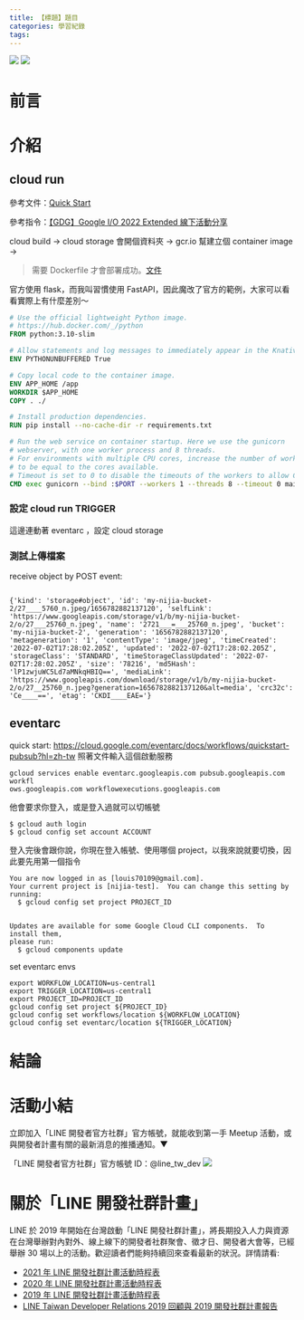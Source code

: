 ```yaml
---
title: 【標題】題目
categories: 學習紀錄
tags:
---
```


![](https://nijialin.com/images/2022/)
![](https://nijialin.com/images/common.jpeg)

# 前言

<!-- more -->

# 介紹

## cloud run


參考文件：[Quick Start](https://cloud.google.com/run/docs/quickstarts/build-and-deploy/deploy-python-service)

參考指令：[【GDG】Google I/O 2022 Extended 線下活動分享](https://nijialin.com/2022/07/01/google-io-extended-2022/)

cloud build -> cloud storage 會開個資料夾 -> gcr.io 幫建立個 container image ->


> 需要 Dockerfile 才會部署成功。[文件](https://cloud.google.com/run/docs/deploying-source-code)

官方使用 flask，而我叫習慣使用 FastAPI，因此魔改了官方的範例，大家可以看看實際上有什麼差別～

```Dockerfile
# Use the official lightweight Python image.
# https://hub.docker.com/_/python
FROM python:3.10-slim

# Allow statements and log messages to immediately appear in the Knative logs
ENV PYTHONUNBUFFERED True

# Copy local code to the container image.
ENV APP_HOME /app
WORKDIR $APP_HOME
COPY . ./

# Install production dependencies.
RUN pip install --no-cache-dir -r requirements.txt

# Run the web service on container startup. Here we use the gunicorn
# webserver, with one worker process and 8 threads.
# For environments with multiple CPU cores, increase the number of workers
# to be equal to the cores available.
# Timeout is set to 0 to disable the timeouts of the workers to allow Cloud Run to handle instance scaling.
CMD exec gunicorn --bind :$PORT --workers 1 --threads 8 --timeout 0 main:app
```
### 設定 cloud run TRIGGER
這邊連動著 eventarc ，設定 cloud storage

### 測試上傳檔案

receive object by POST event:

```

{'kind': 'storage#object', 'id': 'my-nijia-bucket-2/27____5760_n.jpeg/1656782882137120', 'selfLink': 'https://www.googleapis.com/storage/v1/b/my-nijia-bucket-2/o/27___25760_n.jpeg', 'name': '2721___=___25760_n.jpeg', 'bucket': 'my-nijia-bucket-2', 'generation': '1656782882137120', 'metageneration': '1', 'contentType': 'image/jpeg', 'timeCreated': '2022-07-02T17:28:02.205Z', 'updated': '2022-07-02T17:28:02.205Z', 'storageClass': 'STANDARD', 'timeStorageClassUpdated': '2022-07-02T17:28:02.205Z', 'size': '78216', 'md5Hash': 'lP1zwjuWC5Ld7aMNkqHBIQ==', 'mediaLink': 'https://www.googleapis.com/download/storage/v1/b/my-nijia-bucket-2/o/27__25760_n.jpeg?generation=1656782882137120&alt=media', 'crc32c': 'Ce____==', 'etag': 'CKDI____EAE='}
```
## eventarc


quick start: https://cloud.google.com/eventarc/docs/workflows/quickstart-pubsub?hl=zh-tw
照著文件輸入這個啟動服務

```
gcloud services enable eventarc.googleapis.com pubsub.googleapis.com workfl
ows.googleapis.com workflowexecutions.googleapis.com
```

他會要求你登入，或是登入過就可以切帳號

```
$ gcloud auth login
$ gcloud config set account ACCOUNT
```

登入完後會跟你說，你現在登入帳號、使用哪個 project，以我來說就要切換，因此要先用第一個指令

```
You are now logged in as [louis70109@gmail.com].
Your current project is [nijia-test].  You can change this setting by running:
  $ gcloud config set project PROJECT_ID


Updates are available for some Google Cloud CLI components.  To install them,
please run:
  $ gcloud components update
```


set eventarc envs
```
export WORKFLOW_LOCATION=us-central1
export TRIGGER_LOCATION=us-central1
export PROJECT_ID=PROJECT_ID
gcloud config set project ${PROJECT_ID}
gcloud config set workflows/location ${WORKFLOW_LOCATION}
gcloud config set eventarc/location ${TRIGGER_LOCATION}
```

# 結論

# 活動小結

立即加入「LINE 開發者官方社群」官方帳號，就能收到第一手 Meetup 活動，或與開發者計畫有關的最新消息的推播通知。▼

「LINE 開發者官方社群」官方帳號 ID：@line_tw_dev
![](https://www.evanlin.com/images/2020/line-tw-dev-qr.png)

# 關於「LINE 開發社群計畫」

LINE 於 2019 年開始在台灣啟動「LINE 開發社群計畫」，將長期投入人力與資源在台灣舉辦對內對外、線上線下的開發者社群聚會、徵才日、開發者大會等，已經舉辦 30 場以上的活動。歡迎讀者們能夠持續回來查看最新的狀況。詳情請看:

- [2021 年 LINE 開發社群計畫活動時程表](https://engineering.linecorp.com/zh-hant/blog/2021-line-tw-devrel/)
- [2020 年 LINE 開發社群計畫活動時程表](https://engineering.linecorp.com/zh-hant/blog/2020-line-tw-devrel/)
- [2019 年 LINE 開發社群計畫活動時程表](https://engineering.linecorp.com/zh-hant/blog/line-taiwan-developer-relations-2019-plan/)
- [LINE Taiwan Developer Relations 2019 回顧與 2019 開發社群計畫報告](https://engineering.linecorp.com/zh-hant/blog/line-taiwan-developer-relations-2019/)

<style>
  section.compact {
    font-size: 150%  
  }
  img[alt~="center"] {
    display: block;
    margin: 0 auto;
  }
</style>
